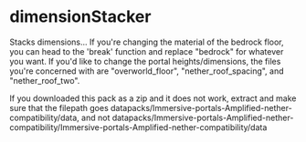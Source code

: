 # dimensionStacker
Stacks dimensions...
If you're changing the material of the bedrock floor, you can head to the 'break' function and replace "bedrock" for whatever you want.
If you'd like to change the portal heights/dimensions, the files you're concerned with are "overworld_floor", "nether_roof_spacing", and "nether_roof_two".

If you downloaded this pack as a zip and it does not work, extract and make sure that the filepath goes datapacks/Immersive-portals-Amplified-nether-compatibility/data, and not datapacks/Immersive-portals-Amplified-nether-compatibility/Immersive-portals-Amplified-nether-compatibility/data
